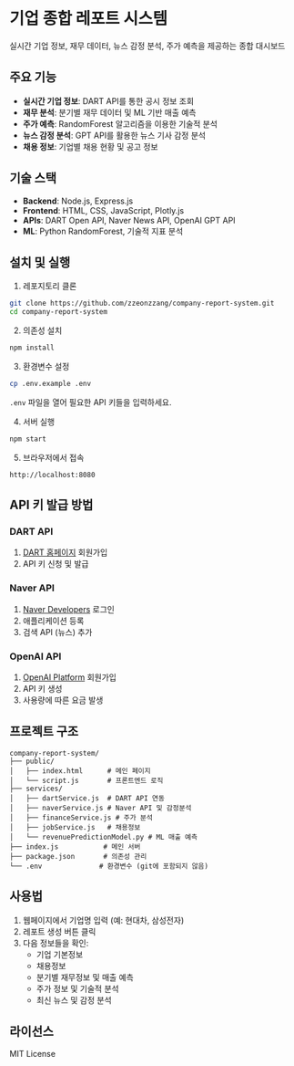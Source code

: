 # 기업 종합 레포트 시스템

실시간 기업 정보, 재무 데이터, 뉴스 감정 분석, 주가 예측을 제공하는 종합 대시보드

## 주요 기능

- **실시간 기업 정보**: DART API를 통한 공시 정보 조회
- **재무 분석**: 분기별 재무 데이터 및 ML 기반 매출 예측
- **주가 예측**: RandomForest 알고리즘을 이용한 기술적 분석
- **뉴스 감정 분석**: GPT API를 활용한 뉴스 기사 감정 분석
- **채용 정보**: 기업별 채용 현황 및 공고 정보

## 기술 스택

- **Backend**: Node.js, Express.js
- **Frontend**: HTML, CSS, JavaScript, Plotly.js
- **APIs**: DART Open API, Naver News API, OpenAI GPT API
- **ML**: Python RandomForest, 기술적 지표 분석

## 설치 및 실행

1. 레포지토리 클론
```bash
git clone https://github.com/zzeonzzang/company-report-system.git
cd company-report-system
```

2. 의존성 설치
```bash
npm install
```

3. 환경변수 설정
```bash
cp .env.example .env
```
`.env` 파일을 열어 필요한 API 키들을 입력하세요.

4. 서버 실행
```bash
npm start
```

5. 브라우저에서 접속
```
http://localhost:8080
```

## API 키 발급 방법

### DART API
1. [DART 홈페이지](https://opendart.fss.or.kr/) 회원가입
2. API 키 신청 및 발급

### Naver API
1. [Naver Developers](https://developers.naver.com/apps/) 로그인
2. 애플리케이션 등록
3. 검색 API (뉴스) 추가

### OpenAI API
1. [OpenAI Platform](https://platform.openai.com/) 회원가입
2. API 키 생성
3. 사용량에 따른 요금 발생

## 프로젝트 구조

```
company-report-system/
├── public/
│   ├── index.html      # 메인 페이지
│   └── script.js       # 프론트엔드 로직
├── services/
│   ├── dartService.js  # DART API 연동
│   ├── naverService.js # Naver API 및 감정분석
│   ├── financeService.js # 주가 분석
│   ├── jobService.js   # 채용정보
│   └── revenuePredictionModel.py # ML 매출 예측
├── index.js           # 메인 서버
├── package.json       # 의존성 관리
└── .env              # 환경변수 (git에 포함되지 않음)
```

## 사용법

1. 웹페이지에서 기업명 입력 (예: 현대차, 삼성전자)
2. 레포트 생성 버튼 클릭
3. 다음 정보들을 확인:
   - 기업 기본정보
   - 채용정보
   - 분기별 재무정보 및 매출 예측
   - 주가 정보 및 기술적 분석
   - 최신 뉴스 및 감정 분석

## 라이선스

MIT License
